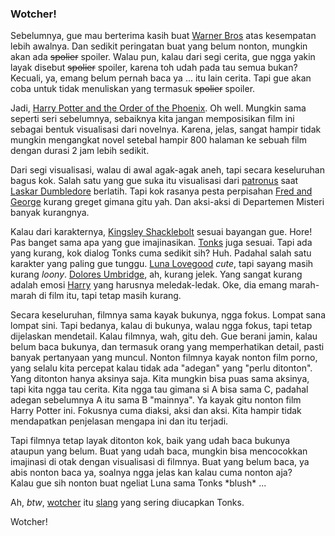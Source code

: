 ### Wotcher!

Sebelumnya, gue mau berterima kasih buat [Warner Bros](http://www.warnerbros.com) atas kesempatan lebih awalnya. Dan sedikit peringatan buat yang belum nonton, mungkin akan ada <del>spolier</del> spoiler. Walau pun, kalau dari segi cerita, gue ngga yakin layak disebut <del>spolier</del> spoiler, karena toh udah pada tau semua bukan? Kecuali, ya, emang belum pernah baca ya ... itu lain cerita. Tapi gue akan coba untuk tidak menuliskan yang termasuk <del>spolier</del> spoiler.

Jadi, [Harry Potter and the Order of the Phoenix](http://www.harrypotterorderofthephoenix.com/). Oh well. Mungkin sama seperti seri sebelumnya, sebaiknya kita jangan memposisikan film ini sebagai bentuk visualisasi dari novelnya. Karena, jelas, sangat hampir tidak mungkin mengangkat novel setebal hampir 800 halaman ke sebuah film dengan durasi 2 jam lebih sedikit.

Dari segi visualisasi, walau di awal agak-agak aneh, tapi secara keseluruhan bagus kok. Salah satu yang gue suka itu visualisasi dari [patronus](http://en.wikipedia.org/wiki/Patronus_Charm) saat [Laskar Dumbledore](http://en.wikipedia.org/wiki/Dumbledore's_Army) berlatih. Tapi kok rasanya pesta perpisahan [Fred and George](http://en.wikipedia.org/wiki/Fred_and_George_Weasley) kurang greget gimana gitu yah. Dan aksi-aksi di Departemen Misteri banyak kurangnya.

Kalau dari karakternya, [Kingsley Shacklebolt](http://en.wikipedia.org/wiki/Kingsley_Shacklebolt) sesuai bayangan gue. Hore! Pas banget sama apa yang gue imajinasikan. [Tonks](http://en.wikipedia.org/wiki/Nymphadora_Tonks) juga sesuai. Tapi ada yang kurang, kok dialog Tonks cuma sedikit sih? Huh. Padahal salah satu karakter yang paling gue tunggu. [Luna Lovegood](http://en.wikipedia.org/wiki/Luna_Lovegood) _cute_, tapi sayang masih kurang _loony_. [Dolores Umbridge](http://en.wikipedia.org/wiki/Dolores_Umbridge), ah, kurang jelek. Yang sangat kurang adalah emosi [Harry](http://en.wikipedia.org/wiki/Harry_Potter) yang harusnya meledak-ledak. Oke, dia emang marah-marah di film itu, tapi tetap masih kurang.

Secara keseluruhan, filmnya sama kayak bukunya, ngga fokus. Lompat sana lompat sini. Tapi bedanya, kalau di bukunya, walau ngga fokus, tapi tetap dijelaskan mendetail. Kalau filmnya, wah, gitu deh. Gue berani jamin, kalau belum baca bukunya, dan termasuk orang yang memperhatikan detail, pasti banyak pertanyaan yang muncul. Nonton filmnya kayak nonton film porno, yang selalu kita percepat kalau tidak ada "adegan" yang "perlu ditonton". Yang ditonton hanya aksinya saja. Kita mungkin bisa puas sama aksinya, tapi kita  ngga tau cerita. Kita ngga tau gimana si A bisa sama C, padahal adegan sebelumnya A itu sama B "mainnya". Ya kayak gitu nonton film Harry Potter ini. Fokusnya cuma diaksi, aksi dan aksi. Kita hampir tidak mendapatkan penjelasan mengapa ini dan itu terjadi.

Tapi filmnya tetap layak ditonton kok, baik yang udah baca bukunya ataupun yang belum. Buat yang udah baca, mungkin bisa mencocokkan imajinasi di otak dengan visualisasi di filmnya. Buat yang belum baca, ya abis nonton baca ya, soalnya ngga jelas kan kalau cuma nonton aja?  
Kalau gue sih nonton buat ngeliat Luna sama Tonks \*blush\* ...

Ah, _btw_, [wotcher](http://www.urbandictionary.com/define.php?term=wotcher&defid=1058973) itu [slang](http://en.wikipedia.org/wiki/Slang) yang sering diucapkan Tonks.

Wotcher!

<!-- METADATA: {"time": "2007-07-11 11:17:15", "title": "Wotcher!"} -->
